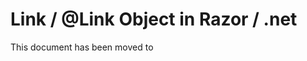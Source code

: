 # Link / @Link Object in Razor / .net

This document has been moved to [](xref:NetCode.DynamicCode.Objects.Link)